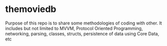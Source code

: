 # themoviedb
Purpose of this repo is to share some methodologies of coding with other. It includes but not limited to MVVM, Protocol Oriented Programming, networking, parsing, classes, structs, persistence of data using Core Data, etc
